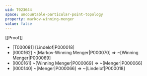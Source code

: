 ```yaml
---
uid: T023644
space: uncountable-particular-point-topology
property: markov-winning-menger
value: false
---
```

[[Proof]]

* [T000081] [Lindelof|P000018]
* [I000162] ~[Markov-Winning Menger|P000070] => ~[Winning Menger|P000069]
* [I000161] ~[Winning Menger|P000069] => ~[Menger|P000066]
* [I000140] ~[Menger|P000066] => ~[Lindelof|P000018]

